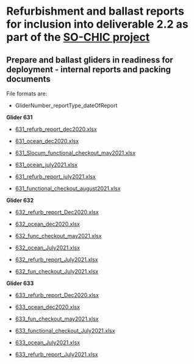 # Refurbishment and ballast reports for inclusion into deliverable 2.2 as part of the [SO-CHIC project](http://www.sochic-h2020.eu/)
## Prepare and ballast gliders in readiness for deployment - internal reports and packing documents

File formats are:
  - GliderNumber_reportType_dateOfReport

**Glider 631**

- [631_refurb_report_dec2020.xlsx](https://github.com/polychromatics/SO-CHIC_D2.2/files/8024321/631_refurb_report_dec2020.xlsx)

- [631_ocean_dec2020.xlsx](https://github.com/polychromatics/SO-CHIC_D2.2/files/8024322/631_OCEAN_18122020.xlsx)

- [631_Slocum_functional_checkout_may2021.xlsx](https://github.com/polychromatics/SO-CHIC_D2.2/files/8024339/631_Slocum_functional_checkout_20210509.xlsx)

- [631_ocean_july2021.xlsx](https://github.com/polychromatics/SO-CHIC_D2.2/files/8024356/631_OCEAN_20072021.xlsx)

- [631_refurb_report_july2021.xlsx](https://github.com/polychromatics/SO-CHIC_D2.2/files/8024357/631_refurb_report_jul2021.xlsx)

- [631_functional_checkout_august2021.xlsx](https://github.com/polychromatics/SO-CHIC_D2.2/files/8024358/631_functional_checkout_AUG2021.xlsx)


**Glider 632**

- [632_refurb_report_Dec2020.xlsx](https://github.com/polychromatics/SO-CHIC_D2.2/files/8024441/632_refurb_report_Dec2020.xlsx)

- [632_ocean_dec2020.xlsx](https://github.com/polychromatics/SO-CHIC_D2.2/files/8024442/632_OCEAN_22122020.xlsx)

- [632_func_checkout_may2021.xlsx](https://github.com/polychromatics/SO-CHIC_D2.2/files/8024458/632_func_checkout_Oban_09052021.xlsx)

- [632_ocean_July2021.xlsx](https://github.com/polychromatics/SO-CHIC_D2.2/files/8024452/632_OCEAN_July2021.xlsx)

- [632_refurb_report_July2021.xlsx](https://github.com/polychromatics/SO-CHIC_D2.2/files/8024453/632_refurb_report_July2021.xlsx)

- [632_fun_checkout_July2021.xlsx](https://github.com/polychromatics/SO-CHIC_D2.2/files/8024454/632_fun_checkout_July2021.xlsx)

**Glider 633**
- [633_refurb_report_Dec2020.xlsx](https://github.com/polychromatics/SO-CHIC_D2.2/files/8024484/633_refurb_report_Dec2020.xlsx)

- [633_ocean_dec2020.xlsx](https://github.com/polychromatics/SO-CHIC_D2.2/files/8024485/633_OCEAN_16122020.xlsx)

- [633_fun_checkout_may2021.xlsx](https://github.com/polychromatics/SO-CHIC_D2.2/files/8024490/633_oban_fun_checkout_08052021.xlsx)

- [633_functional_checkout_July2021.xlsx](https://github.com/polychromatics/SO-CHIC_D2.2/files/8024491/210715_633_functional_checkout_v1.1.xlsx)

- [633_ocean_July2021.xlsx](https://github.com/polychromatics/SO-CHIC_D2.2/files/8024492/SlocumTS_633_July2021_TankToWeddell_NOC_v2.0.xlsx)

- [633_refurb_report_July2021.xlsx](https://github.com/polychromatics/SO-CHIC_D2.2/files/8024494/633_refurb_report_July2021.xlsx)




